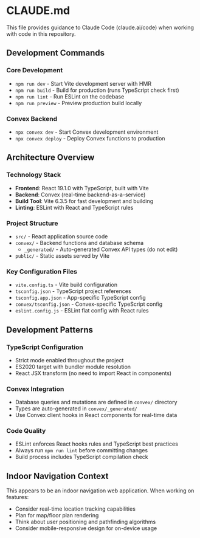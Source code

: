 # CLAUDE.md

This file provides guidance to Claude Code (claude.ai/code) when working with code in this repository.

## Development Commands

### Core Development
- `npm run dev` - Start Vite development server with HMR
- `npm run build` - Build for production (runs TypeScript check first)
- `npm run lint` - Run ESLint on the codebase
- `npm run preview` - Preview production build locally

### Convex Backend
- `npx convex dev` - Start Convex development environment
- `npx convex deploy` - Deploy Convex functions to production

## Architecture Overview

### Technology Stack
- **Frontend**: React 19.1.0 with TypeScript, built with Vite
- **Backend**: Convex (real-time backend-as-a-service)
- **Build Tool**: Vite 6.3.5 for fast development and building
- **Linting**: ESLint with React and TypeScript rules

### Project Structure
- `src/` - React application source code
- `convex/` - Backend functions and database schema
  - `_generated/` - Auto-generated Convex API types (do not edit)
- `public/` - Static assets served by Vite

### Key Configuration Files
- `vite.config.ts` - Vite build configuration
- `tsconfig.json` - TypeScript project references
- `tsconfig.app.json` - App-specific TypeScript config
- `convex/tsconfig.json` - Convex-specific TypeScript config
- `eslint.config.js` - ESLint flat config with React rules

## Development Patterns

### TypeScript Configuration
- Strict mode enabled throughout the project
- ES2020 target with bundler module resolution
- React JSX transform (no need to import React in components)

### Convex Integration
- Database queries and mutations are defined in `convex/` directory
- Types are auto-generated in `convex/_generated/`
- Use Convex client hooks in React components for real-time data

### Code Quality
- ESLint enforces React hooks rules and TypeScript best practices
- Always run `npm run lint` before committing changes
- Build process includes TypeScript compilation check

## Indoor Navigation Context

This appears to be an indoor navigation web application. When working on features:
- Consider real-time location tracking capabilities
- Plan for map/floor plan rendering
- Think about user positioning and pathfinding algorithms
- Consider mobile-responsive design for on-device usage
